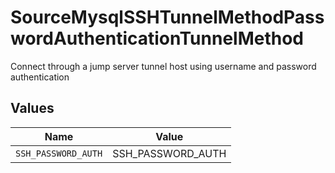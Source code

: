 # SourceMysqlSSHTunnelMethodPasswordAuthenticationTunnelMethod

Connect through a jump server tunnel host using username and password authentication


## Values

| Name                | Value               |
| ------------------- | ------------------- |
| `SSH_PASSWORD_AUTH` | SSH_PASSWORD_AUTH   |